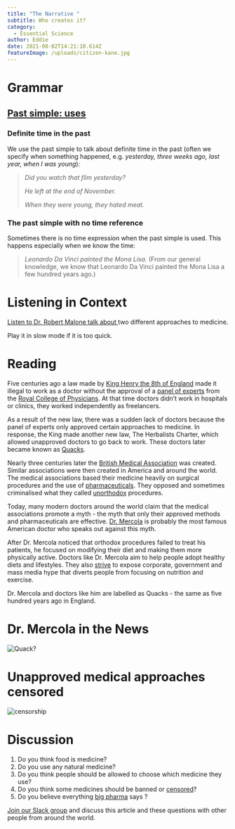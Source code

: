 ```yaml
---
title: "The Narrative "
subtitle: Who creates it?
category:
  - Essential Science
author: Eddie
date: 2021-08-02T14:21:10.614Z
featureImage: /uploads/citizen-kane.jpg
---
```

# Grammar

## [Past simple: uses](https://dictionary.cambridge.org/us/grammar/british-grammar/past-simple-i-worked?q=simple+past)

### Definite time in the past

We use the past simple to talk about definite time in the past (often we specify when something happened, e.g. *yesterday, three weeks ago, last year, when I was young*):

> *Did you watch that film yesterday?*
>
> *He left at the end of November.*
>
> *When they were young, they hated meat.*

### The past simple with no time reference

Sometimes there is no time expression when the past simple is used. This happens especially when we know the time:

> *Leonardo Da Vinci painted the Mona Lisa.* (From our general knowledge, we know that Leonardo Da Vinci painted the Mona Lisa a few hundred years ago.)

# Listening in Context

[Listen to Dr. Robert Malone talk about ](https://rumble.com/vkkl8m-authoritarian-messaging-must-stop.html)two different approaches to medicine.

Play it in slow mode if it is too quick.

# Reading

Five centuries ago a law made by [King Henry the 8th of England](https://www.royal.uk/henry-viii) made it illegal to work as a doctor without the approval of a [panel of experts](https://www.collinsdictionary.com/dictionary/english/expert-panel) from the [Royal College of Physicians](https://www.rcplondon.ac.uk/about-us/who-we-are/history-royal-college-physicians). At that time doctors didn’t work in hospitals or clinics, they worked independently as freelancers. 

As a result of the new law, there was a sudden lack of doctors because the panel of experts only approved certain approaches to medicine. In response, the King made another new law, The Herbalists Charter, which allowed unapproved doctors to go back to work. These doctors later became known as [Quacks](https://www.collinsdictionary.com/dictionary/english/quack). 

Nearly three centuries later the [British Medical Association](https://www.bma.org.uk/) was created. Similar associations were then created in America and around the world. The medical associations based their medicine heavily on surgical procedures and the use of [pharmaceuticals](https://www.collinsdictionary.com/dictionary/english/pharmaceutical). They opposed and sometimes criminalised what they called [unorthodox](https://www.collinsdictionary.com/dictionary/english/unorthodox) procedures. 

Today, many modern doctors around the world claim that the medical associations promote a myth - the myth that only their approved methods and pharmaceuticals are effective. [Dr. Mercola](https://www.mercola.com/forms/background.htm) is probably the most famous American doctor who speaks out against this myth. 

After Dr. Mercola noticed that orthodox procedures failed to treat his patients, he focused on modifying their diet and making them more physically active. Doctors like Dr. Mercola aim to help people adopt healthy diets and lifestyles. They also [strive](https://www.collinsdictionary.com/dictionary/english/strive) to expose corporate, government and mass media hype that diverts people from focusing on nutrition and exercise. 

Dr. Mercola and doctors like him are labelled as Quacks - the same as five hundred years ago in England.

# Dr. Mercola in the News

![Quack?](/uploads/quack.png "Quack?")

# Unapproved medical approaches censored 

![censorship ](/uploads/censored-internet-user-big-tech.jpg "censorship")



# Discussion

1. Do you think food is medicine?
2. Do you use any natural medicine?
3. Do you think people should be allowed to choose which medicine they use?
4. Do you think some medicines should be banned or [censored](https://dictionary.cambridge.org/us/dictionary/english/censor)?
5. Do you believe everything [big pharma](https://dictionary.cambridge.org/us/dictionary/english/big-pharma) says ?

[Join our Slack group](https://join.slack.com/t/essential-english/shared_invite/zt-stozzkc3-BacHatpqgrT3b0ilvdDqGQ) and discuss this article and these questions with other people from around the world.